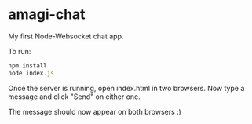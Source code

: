 # amagi-chat
My first Node-Websocket chat app.

To run:
```javascript
npm install
node index.js
```

Once the server is running, open index.html in two browsers. Now type a message and click "Send" on either one.

The message should now appear on both browsers :)
